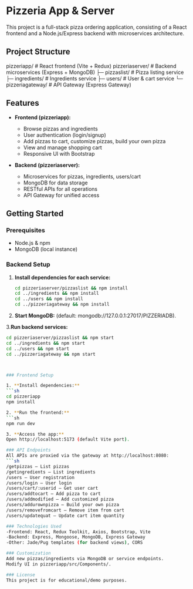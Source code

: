 # Pizzeria App & Server

This project is a full-stack pizza ordering application, consisting of a React frontend and a Node.js/Express backend with microservices architecture.

## Project Structure
pizzeriapp/ # React frontend (Vite + Redux)
pizzeriaserver/ # Backend microservices (Express + MongoDB)
├─ pizzaslist/ # Pizza listing service
├─ ingredients/ # Ingredients service
├─ users/ # User & cart service
└─ pizzeriagateway/ # API Gateway (Express Gateway)

## Features

- **Frontend (pizzeriapp):**
  - Browse pizzas and ingredients
  - User authentication (login/signup)
  - Add pizzas to cart, customize pizzas, build your own pizza
  - View and manage shopping cart
  - Responsive UI with Bootstrap

- **Backend (pizzeriaserver):**
  - Microservices for pizzas, ingredients, users/cart
  - MongoDB for data storage
  - RESTful APIs for all operations
  - API Gateway for unified access

## Getting Started

### Prerequisites

- Node.js & npm
- MongoDB (local instance)

### Backend Setup

1. **Install dependencies for each service:**
   ```sh
   cd pizzeriaserver/pizzaslist && npm install
   cd ../ingredients && npm install
   cd ../users && npm install
   cd ../pizzeriagateway && npm install 

2. **Start MongoDB:**
(default: mongodb://127.0.0.1:27017/PIZZERIADB).

3.**Run backend services:**

  ```sh
  cd pizzeriaserver/pizzaslist && npm start
  cd ../ingredients && npm start
  cd ../users && npm start
  cd ../pizzeriagateway && npm start



### Frontend Setup

1. **Install dependencies:**
  ```sh
  cd pizzeriapp
  npm install

2. **Run the frontend:**
  ```sh
  npm run dev

3. **Access the app:**
Open http://localhost:5173 (default Vite port).

### API Endpoints
All APIs are proxied via the gateway at http://localhost:8080:
  ```sh
  /getpizzas — List pizzas
  /getingredients — List ingredients
  /users — User registration
  /users/login — User login
  /users/cart/:userid — Get user cart
  /users/addtocart — Add pizza to cart
  /users/addmodified — Add customized pizza
  /users/addurownpizza — Build your own pizza
  /users/removefromcart — Remove item from cart
  /users/updatequat — Update cart item quantity

### Technologies Used
-Frontend: React, Redux Toolkit, Axios, Bootstrap, Vite
-Backend: Express, Mongoose, MongoDB, Express Gateway
-Other: Jade/Pug templates (for backend views), CORS

### Customization
Add new pizzas/ingredients via MongoDB or service endpoints.
Modify UI in pizzeriapp/src/Components/.

### License
This project is for educational/demo purposes.
